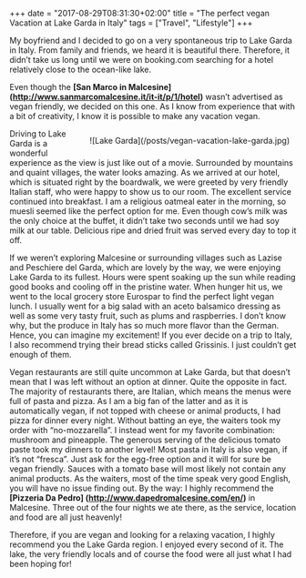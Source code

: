 +++
date = "2017-08-29T08:31:30+02:00"
title = "The perfect vegan Vacation at Lake Garda in Italy"
tags = ["Travel", "Lifestyle"]
+++

My boyfriend and I decided to go on a very spontaneous trip to Lake Garda in Italy. 
From family and friends, we heard it is beautiful there. Therefore, it didn’t take us 
long until we were on booking.com searching for a hotel relatively close to the ocean-like lake.
<!--more--> 

Even though the **[San Marco in Malcesine] (http://www.sanmarcomalcesine.it/it-it/p/1/hotel)** wasn’t advertised as vegan friendly, we decided on this one. 
As I know from experience that with a bit of creativity, I know it is possible to make any vacation vegan. 
<div style="float:right; padding:12px;">
![Lake Garda](/posts/vegan-vacation-lake-garda.jpg)
</div>

Driving to Lake Garda is a wonderful experience as the view is just like out of a movie. Surrounded by mountains 
and quaint villages, the water looks amazing. As we arrived at our hotel, which is situated right by the boardwalk, 
we were greeted by very friendly Italian staff, who were happy to show us to our room. The excellent service continued 
into breakfast. I am a religious oatmeal eater in the morning, so muesli seemed like the perfect option for me. 
Even though cow’s milk was the only choice at the buffet, it didn’t take two seconds until we had soy milk at our table. 
Delicious ripe and dried fruit was served every day to top it off. 

If we weren’t exploring Malcesine or surrounding villages such as Lazise and Peschiere del Garda, which are 
lovely by the way, we were enjoying Lake Garda to its fullest. Hours were spent soaking up the sun while 
reading good books and cooling off in the pristine water. When hunger hit us, we went to the local grocery 
store Eurospar to find the perfect light vegan lunch. I usually went for a big salad with an aceto balsamico 
dressing as well as some very tasty fruit, such as plums and raspberries. I don’t know why, but the produce 
in Italy has so much more flavor than the German. Hence, you can imagine my excitement! If you ever decide 
on a trip to Italy, I also recommend trying their bread sticks called Grissinis. I just couldn’t get enough of them. 

Vegan restaurants are still quite uncommon at Lake Garda, but that doesn’t mean that I was left without an 
option at dinner. Quite the opposite in fact. The majority of restaurants there, are Italian, which means 
the menus were full of pasta and pizza. As I am a big fan of the latter and as it is automatically vegan, 
if not topped with cheese or animal products, I had pizza for dinner every night. Without batting an eye, 
the waiters took my order with “no-mozzarella”. I instead went for my favorite combination: mushroom and 
pineapple. The generous serving of the delicious tomato paste took my dinners to another level! Most pasta 
in Italy is also vegan, if it’s not “fresca”. Just ask for the egg-free option and it will for sure be vegan 
friendly. Sauces with a tomato base will most likely not contain any animal products. As the waiters, most 
of the time speak very good English, you will have no issue finding out. By the way: I highly recommend the 
**[Pizzeria Da Pedro] (http://www.dapedromalcesine.com/en/)** in Malcesine. Three out of the four nights we ate there, as the service, location and food 
are all just heavenly! 

Therefore, if you are vegan and looking for a relaxing vacation, I highly recommend you the Lake Garda region. 
I enjoyed every second of it. The lake, the very friendly locals and of course the food were all just what 
I had been hoping for!